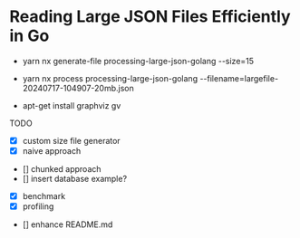 # Reading Large JSON Files Efficiently in Go

- yarn nx generate-file processing-large-json-golang --size=15

- yarn nx process processing-large-json-golang --filename=largefile-20240717-104907-20mb.json

- apt-get install graphviz gv

TODO

- [x] custom size file generator
- [x] naive approach
- [] chunked approach
- [] insert database example?
- [x] benchmark
- [x] profiling
- [] enhance README.md